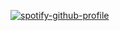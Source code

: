[![spotify-github-profile](https://spotify-github-profile.vercel.app/api/view?uid=mzi68gazk3mhyo3cqlll62466&cover_image=false&theme=default&show_offline=false&background_color=121212&bar_color=4e954b&bar_color_cover=false)](https://github.com/kittinan/spotify-github-profile)






<!--
**sexuaIity/sexuaIity** is a ✨ _special_ ✨ repository because its `README.md` (this file) appears on your GitHub profile.

Here are some ideas to get you started:

- 🔭 I’m currently working on ...
- 🌱 I’m currently learning ...
- 👯 I’m looking to collaborate on ...
- 🤔 I’m looking for help with ...
- 💬 Ask me about ...
- 📫 How to reach me: ...
- 😄 Pronouns: ...
- ⚡ Fun fact: ...
-->
